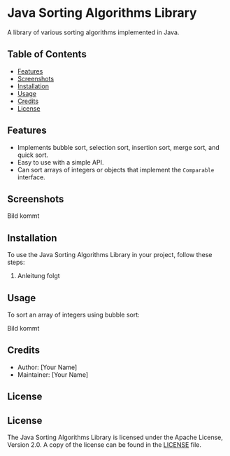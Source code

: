 # Java Sorting Algorithms Library

A library of various sorting algorithms implemented in Java.

## Table of Contents

- [Features](#features)
- [Screenshots](#screenshots)
- [Installation](#installation)
- [Usage](#usage)
- [Credits](#credits)
- [License](#license)

## Features

- Implements bubble sort, selection sort, insertion sort, merge sort, and quick sort.
- Easy to use with a simple API.
- Can sort arrays of integers or objects that implement the `Comparable` interface.

## Screenshots

Bild kommt

## Installation

To use the Java Sorting Algorithms Library in your project, follow these steps:

1. Anleitung folgt

## Usage

To sort an array of integers using bubble sort:

Bild kommt

## Credits

- Author: [Your Name]
- Maintainer: [Your Name]

## License

## License

The Java Sorting Algorithms Library is licensed under the Apache License, Version 2.0.
A copy of the license can be found in the [LICENSE](LICENSE) file.
